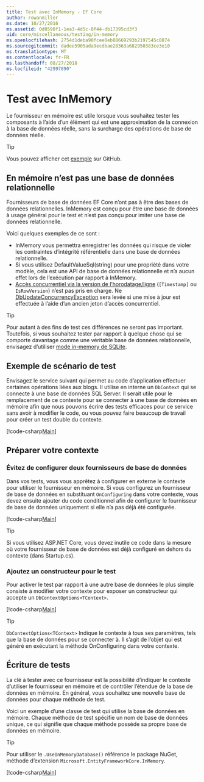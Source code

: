 ```yaml
---
title: Test avec InMemory - EF Core
author: rowanmiller
ms.date: 10/27/2016
ms.assetid: 0d0590f1-1ea3-4d5c-8f44-db17395cd3f3
uid: core/miscellaneous/testing/in-memory
ms.openlocfilehash: 2754d1deba98fcee0eb88669293b2197545c8874
ms.sourcegitcommit: dadee5905ada9ecdbae28363a682950383ce3e10
ms.translationtype: MT
ms.contentlocale: fr-FR
ms.lasthandoff: 08/27/2018
ms.locfileid: "42997890"
---
```

# <a name="testing-with-inmemory"></a>Test avec InMemory

Le fournisseur en mémoire est utile lorsque vous souhaitez tester les composants à l’aide d’un élément qui est une approximation de la connexion à la base de données réelle, sans la surcharge des opérations de base de données réelle.

> [!TIP]  
> Vous pouvez afficher cet [exemple](https://github.com/aspnet/EntityFramework.Docs/tree/master/samples/core/Miscellaneous/Testing) sur GitHub.

## <a name="inmemory-is-not-a-relational-database"></a>En mémoire n’est pas une base de données relationnelle

Fournisseurs de base de données EF Core n’ont pas à être des bases de données relationnelles. InMemory est conçu pour être une base de données à usage général pour le test et n’est pas conçu pour imiter une base de données relationnelle.

Voici quelques exemples de ce sont :

* InMemory vous permettra enregistrer les données qui risque de violer les contraintes d’intégrité référentielle dans une base de données relationnelle.
* Si vous utilisez DefaultValueSql(string) pour une propriété dans votre modèle, cela est une API de base de données relationnelle et n’a aucun effet lors de l’exécution par rapport à InMemory.
* [Accès concurrentiel via la version de l’horodatage/ligne](xref:core/modeling/concurrency#timestamprow-version) (`[Timestamp]` ou `IsRowVersion`) n’est pas pris en charge. Ne [DbUpdateConcurrencyException](https://docs.microsoft.com/dotnet/api/microsoft.entityframeworkcore.dbupdateconcurrencyexception) sera levée si une mise à jour est effectuée à l’aide d’un ancien jeton d’accès concurrentiel.

> [!TIP]  
> Pour autant à des fins de test ces différences ne seront pas important. Toutefois, si vous souhaitez tester par rapport à quelque chose qui se comporte davantage comme une véritable base de données relationnelle, envisagez d’utiliser [mode in-memory de SQLite](sqlite.md).

## <a name="example-testing-scenario"></a>Exemple de scénario de test

Envisagez le service suivant qui permet au code d’application effectuer certaines opérations liées aux blogs. Il utilise en interne un `DbContext` qui se connecte à une base de données SQL Server. Il serait utile pour le remplacement de ce contexte pour se connecter à une base de données en mémoire afin que nous pouvons écrire des tests efficaces pour ce service sans avoir à modifier le code, ou vous pouvez faire beaucoup de travail pour créer un test double du contexte.

[!code-csharp[Main](../../../../samples/core/Miscellaneous/Testing/BusinessLogic/BlogService.cs)]

## <a name="get-your-context-ready"></a>Préparer votre contexte

### <a name="avoid-configuring-two-database-providers"></a>Évitez de configurer deux fournisseurs de base de données

Dans vos tests, vous vous apprêtez à configurer en externe le contexte pour utiliser le fournisseur en mémoire. Si vous configurez un fournisseur de base de données en substituant `OnConfiguring` dans votre contexte, vous devez ensuite ajouter du code conditionnel afin de configurer le fournisseur de base de données uniquement si elle n’a pas déjà été configurée.

[!code-csharp[Main](../../../../samples/core/Miscellaneous/Testing/BusinessLogic/BloggingContext.cs#OnConfiguring)]

> [!TIP]  
> Si vous utilisez ASP.NET Core, vous devez inutile ce code dans la mesure où votre fournisseur de base de données est déjà configuré en dehors du contexte (dans Startup.cs).

### <a name="add-a-constructor-for-testing"></a>Ajoutez un constructeur pour le test

Pour activer le test par rapport à une autre base de données le plus simple consiste à modifier votre contexte pour exposer un constructeur qui accepte un `DbContextOptions<TContext>`.

[!code-csharp[Main](../../../../samples/core/Miscellaneous/Testing/BusinessLogic/BloggingContext.cs#Constructors)]

> [!TIP]  
> `DbContextOptions<TContext>` Indique le contexte à tous ses paramètres, tels que la base de données pour se connecter à. Il s’agit de l’objet qui est généré en exécutant la méthode OnConfiguring dans votre contexte.

## <a name="writing-tests"></a>Écriture de tests

La clé à tester avec ce fournisseur est la possibilité d’indiquer le contexte d’utiliser le fournisseur en mémoire et de contrôler l’étendue de la base de données en mémoire. En général, vous souhaitez une nouvelle base de données pour chaque méthode de test.

Voici un exemple d’une classe de test qui utilise la base de données en mémoire. Chaque méthode de test spécifie un nom de base de données unique, ce qui signifie que chaque méthode possède sa propre base de données en mémoire.

>[!TIP]
> Pour utiliser le `.UseInMemoryDatabase()` référence le package NuGet, méthode d’extension `Microsoft.EntityFrameworkCore.InMemory`.

[!code-csharp[Main](../../../../samples/core/Miscellaneous/Testing/TestProject/InMemory/BlogServiceTests.cs)]
